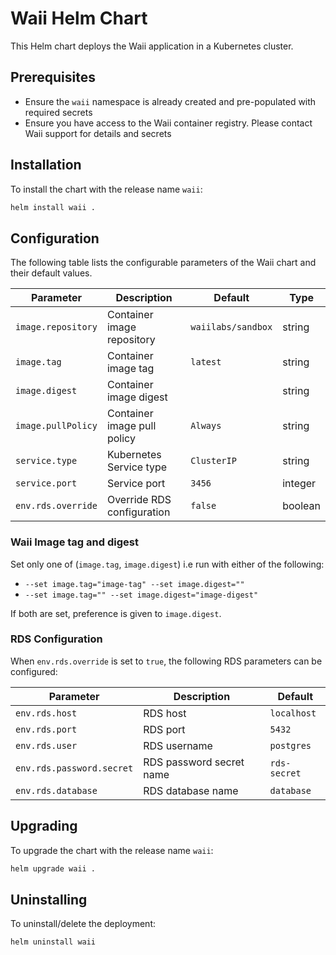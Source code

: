 # Waii Helm Chart

This Helm chart deploys the Waii application in a Kubernetes cluster.

## Prerequisites
- Ensure the `waii` namespace is already created and pre-populated with required secrets
- Ensure you have access to the Waii container registry. Please contact Waii support for details and secrets

## Installation

To install the chart with the release name `waii`:

```bash
helm install waii .
```

## Configuration

The following table lists the configurable parameters of the Waii chart and their default values.

| Parameter | Description | Default | Type |
|-----------|-------------|---------|------|
| `image.repository` | Container image repository | `waiilabs/sandbox` | string |
| `image.tag` | Container image tag | `latest` | string |
| `image.digest` | Container image digest | | string |
| `image.pullPolicy` | Container image pull policy | `Always` | string |
| `service.type` | Kubernetes Service type | `ClusterIP` | string |
| `service.port` | Service port | `3456` | integer |
| `env.rds.override` | Override RDS configuration | `false` | boolean |

### Waii Image tag and digest
Set only one of (`image.tag`, `image.digest`) i.e run with either of the following:
- `--set image.tag="image-tag" --set image.digest=""`
- `--set image.tag="" --set image.digest="image-digest"`

If both are set, preference is given to `image.digest`.

### RDS Configuration

When `env.rds.override` is set to `true`, the following RDS parameters can be configured:

| Parameter | Description | Default |
|-----------|-------------|---------|
| `env.rds.host` | RDS host | `localhost` |
| `env.rds.port` | RDS port | `5432` |
| `env.rds.user` | RDS username | `postgres` |
| `env.rds.password.secret` | RDS password secret name | `rds-secret` |
| `env.rds.database` | RDS database name | `database` |

## Upgrading

To upgrade the chart with the release name `waii`:

```bash
helm upgrade waii .
```

## Uninstalling

To uninstall/delete the deployment:

```bash
helm uninstall waii
``` 